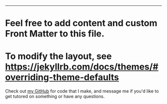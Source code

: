 ---
# Feel free to add content and custom Front Matter to this file.
# To modify the layout, see https://jekyllrb.com/docs/themes/#overriding-theme-defaults


Check out [my GitHub](https://github.com/rezekiel.github.io/) for code that I make, and message me if you'd like to get tutored on something or have any questions.

